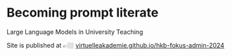 # Becoming prompt literate
 
Large Language Models in University Teaching

Site is published at 👉🏼 [virtuelleakademie.github.io/hkb-fokus-admin-2024](https://virtuelleakademie.github.io/hkb-fokus-admin-2024/)
